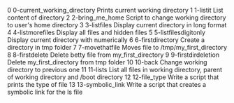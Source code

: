 0	0-current_working_directory	Prints current working directory
1	1-listit			List content of directory
2	2-bring_me_home			Script to change working directory to user's home directory
3	3-listfiles			Display current directory in long format
4	4-listmorefiles			Display all files and hidden files
5 	5-listfilesdigitonly		Display current directory with numerically
6	6-firstdirectory		Create a directory in tmp folder
7	7-movethatfile			Moves file to /tmp/my_first_directory
8	8-firstdelete			Delete betty file from my_first_directory
9	9-firstdirdeletion		Delete my_first_directory from tmp folder
10	10-back				Change working directory to previous one
11	11-lists			List all files in working directory, parent of working directory and /boot directory
12 	12-file_type			Write a script that prints the type of file
13 	13-symbolic_link		Write a script that creates a symbolic link for the ls file
